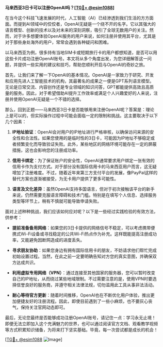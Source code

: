 **马来西亚3日卡可以注册OpenAI吗？[[TG💪+ @esim1088](https://t.me/s/esim1088)]**

在当今这个科技飞速发展的时代，人工智能（AI）已经渗透到我们生活的方方面面。而提到AI领域中的佼佼者，OpenAI无疑是一个绕不开的名字。它以其强大的语言模型、创新的技术以及对未来的深刻洞察，吸引了全球无数用户的关注。然而，对于许多想要体验OpenAI服务的用户来说，如何注册并使用其平台，尤其是对于那些身处海外的用户，常常会遇到各种疑问和困难。

以马来西亚为例，很多持有当地SIM卡或短期旅行卡的用户都想知道，是否可以用这些卡片成功注册OpenAI账号。本文将从多个角度出发，为您详细解答这一问题，并提供一些实用的建议和技巧，帮助您顺利开启与OpenAI的奇妙之旅。

首先，让我们来了解一下OpenAI的基本情况。OpenAI是一家致力于研究、开发和应用先进人工智能技术的机构，其最著名的成果之一便是GPT系列语言模型。无论是日常交流、内容创作还是专业领域的知识问答，GPT都能提供高效且高质量的服务。因此，对于希望借助AI提升工作效率或满足个人兴趣爱好的人来说，注册并使用OpenAI无疑是一个不错的选择。

那么，回到正题——马来西亚3日卡是否能够用来注册OpenAI呢？答案是：理论上是可以的，但实际操作过程中可能会面临一定的限制和挑战。这主要取决于以下几个因素：

1. **IP地址验证**：OpenAI会对用户的IP地址进行严格审核，以确保访问来源的安全性和合法性。如果您使用的是临时性的3日卡，可能因为IP地址不够稳定或者频繁变化而导致验证失败。此外，某些地区的网络环境可能存在一定的屏蔽措施，这也会影响您的注册成功率。

2. **信用卡绑定**：为了保证账户的安全性，OpenAI通常要求用户绑定一张有效的信用卡作为支付方式。对于部分没有国际信用卡的马来西亚用户而言，这无疑增加了注册难度。不过，随着近年来第三方支付平台的发展，像PayPal这样的替代方案也逐渐被接受，为无卡用户提供了更多可能性。

3. **语言及文化差异**：虽然OpenAI支持多国语言，但对于初次接触该平台的新手来说，仍然需要克服语言障碍和技术门槛。特别是在填写个人信息、选择服务类型等环节上，稍有不慎就可能导致申请失败。

面对上述种种挑战，我们应该如何应对呢？以下是一些经过实践检验的有效方法，供参考：

- **提前准备备用网络**：如果您的3日卡提供的网络信号不稳定，可以考虑携带便携式Wi-Fi设备或寻找稳定的公共Wi-Fi热点作为补充。这样既能提高注册成功率，又能避免因断网造成的进度丢失。
  
- **寻求朋友协助**：如果您身边有拥有国际信用卡的朋友，不妨请求他们帮忙完成初始设置过程。当然，在此之前一定要明确告知对方您的真实意图，并确保双方达成共识。

- **利用虚拟专用网络（VPN）**：通过连接至其他国家的服务器，您可以暂时改变自己的IP地址，从而绕过某些地域限制。不过需要注意的是，使用VPN时要选择信誉良好的服务商，并遵守相关法律法规，切勿滥用此工具从事非法活动。

- **耐心等待官方更新**：随着时间推移，OpenAI也在不断优化用户体验，推出更加便捷友好的注册流程。因此，即使目前遇到了一些小麻烦，也不要灰心丧气，保持关注官网动态即可。

最后，无论您最终是否能够成功注册OpenAI账号，请记住一点：学习永无止境！即便无法立即加入这个充满魅力的世界，也可以通过阅读官方文档、观看教学视频等方式积累知识储备，为将来打下坚实基础。毕竟，每一次尝试都是成长的机会！

[[TG💪+ @esim1088](https://t.me/s/esim1088) ![Image](https://i.postimg.cc/4NQfJmqS/Snipaste-2025-05-13-00-14-12.png)]